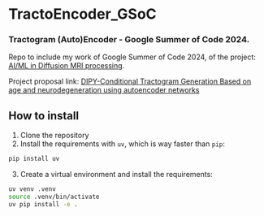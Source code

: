 # TractoEncoder_GSoC

### Tractogram (Auto)Encoder - Google Summer of Code 2024.
Repo to include my work of Google Summer of Code 2024, of the project: [AI/ML in Diffusion MRI processing](https://github.com/dipy/dipy/wiki/Google-Summer-of-Code-2024#project-5-project-ideas-using-aiml-in-diffusion-mri-processing).

Project proposal link: [DIPY-Conditional Tractogram Generation Based on age and neurodegeneration using autoencoder networks](https://summerofcode.withgoogle.com/myprojects/details/BpY78ovV)

## How to install

1. Clone the repository
2. Install the requirements with `uv`, which is way faster than  `pip`:
```bash
pip install uv
```
3. Create a virtual environment and install the requirements:
```bash
uv venv .venv
source .venv/bin/activate
uv pip install -e .
```
